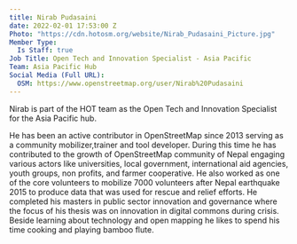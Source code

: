 ```yaml
---
title: Nirab Pudasaini
date: 2022-02-01 17:53:00 Z
Photo: "https://cdn.hotosm.org/website/Nirab_Pudasaini_Picture.jpg"
Member Type:
  Is Staff: true
Job Title: Open Tech and Innovation Specialist - Asia Pacific
Team: Asia Pacific Hub
Social Media (Full URL):
  OSM: https://www.openstreetmap.org/user/Nirab%20Pudasaini
---
```


Nirab is part of the HOT team as the Open Tech and Innovation Specialist for the Asia Pacific hub.

He has been an active contributor in OpenStreetMap since 2013 serving as a community mobilizer,trainer and tool developer. During this time he has contributed to the growth of OpenStreetMap community of Nepal engaging various actors like universities, local government, international aid
agencies, youth groups, non profits, and farmer cooperative. He also worked as one of the core volunteers to mobilize 7000 volunteers after Nepal earthquake 2015 to produce data that was used for rescue and relief efforts. He completed his masters in public sector innovation and governance where the focus of his thesis was on innovation in digital commons during crisis. Beside learning about technology and open mapping he likes to spend his time cooking and playing bamboo flute.
